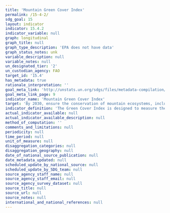 ```yaml
---
title: 'Mountain Green Cover Index'
permalink: /15-4-2/
sdg_goal: 15
layout: indicator
indicator: 15.4.2
indicator_variable: null
graph: longitudinal
graph_title: null
graph_type_description: 'EPA does not have data'
graph_status_notes: unk
variable_description: null
variable_notes: null
un_designated_tier: '2'
un_custodian_agency: FAO
target_id: '15.4'
has_metadata: true
rationale_interpretation: ''
goal_meta_link: 'http://unstats.un.org/sdgs/files/metadata-compilation/Metadata-Goal-15.pdf'
goal_meta_link_page: 9
indicator_name: 'Mountain Green Cover Index'
target: 'By 2030, ensure the conservation of mountain ecosystems, including their biodiversity, in order to enhance their capacity to provide benefits that are essential for sustainable development.'
indicator_definition: 'The Green Cover Index is designed to measure the changes of the green vegetation in mountain areas (i.e., forest, shrubs and trees).'
actual_indicator_available: null
actual_indicator_available_description: null
method_of_computation: ''
comments_and_limitations: null
periodicity: null
time_period: null
unit_of_measure: null
disaggregation_categories: null
disaggregation_geography: null
date_of_national_source_publication: null
date_metadata_updated: null
scheduled_update_by_national_source: null
scheduled_update_by_SDG_team: null
source_agency_staff_name: null
source_agency_staff_email: null
source_agency_survey_dataset: null
source_title: null
source_url: null
source_notes: null
international_and_national_references: null
---
```

